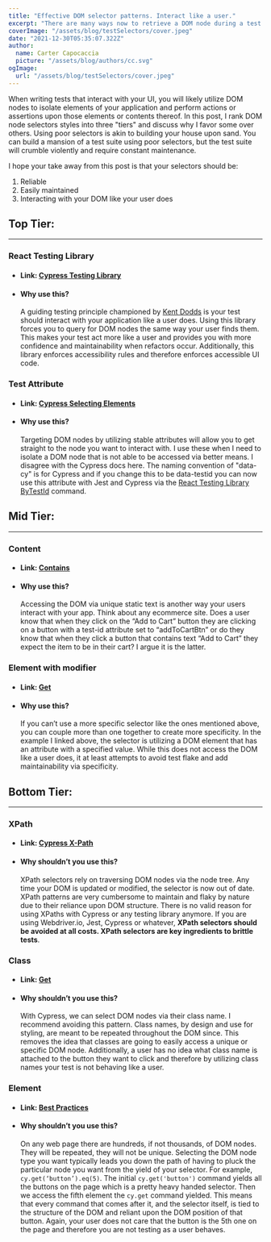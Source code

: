 ```yaml
---
title: "Effective DOM selector patterns. Interact like a user."
excerpt: "There are many ways now to retrieve a DOM node during a test. In this article I rank a few of the more popular methods and provide my opinion as to which ones are viable solutions."
coverImage: "/assets/blog/testSelectors/cover.jpeg"
date: "2021-12-30T05:35:07.322Z"
author:
  name: Carter Capocaccia
  picture: "/assets/blog/authors/cc.svg"
ogImage:
  url: "/assets/blog/testSelectors/cover.jpeg"
---
```

  When writing tests that interact with your UI, you will likely utilize DOM nodes to isolate elements of your application and perform actions or assertions upon those elements or contents thereof. In this post, I rank DOM node selectors styles into three "tiers" and discuss why I favor some over others. Using poor selectors is akin to building your house upon sand. You can build a mansion of a test suite using poor selectors, but the test suite will crumble violently and require constant maintenance.

  I hope your take away from this post is that your selectors should be:
  
  1. Reliable
  2. Easily maintained
  3. Interacting with your DOM like your user does

## **Top Tier:**
________________

### React Testing Library

- #### Link: [Cypress Testing Library](https://testing-library.com/docs/cypress-testing-library/intro/)

- #### Why use this?
  
    A guiding testing principle championed by [Kent Dodds](https://kentcdodds.com/) is your test should interact with your application like a user does. Using this library forces you to query for DOM nodes the same way your user finds them. This makes your test act more like a user and provides you with more confidence and maintainability when refactors occur. Additionally, this library enforces accessibility rules and therefore enforces accessible UI code.

### Test Attribute

- #### Link: [Cypress Selecting Elements](https://docs.cypress.io/guides/references/best-practices)

- #### Why use this?

     Targeting DOM nodes by utilizing stable attributes will allow you to get straight to the node you want to interact with. I use these when I need to isolate a DOM node that is not able to be accessed via better means. I disagree with the Cypress docs here. The naming convention of "data-cy" is for Cypress and if you change this to be data-testid you can now use this attribute with Jest and Cypress via the [React Testing Library ByTestId](https://testing-library.com/docs/queries/bytestid) command.

## **Mid Tier:**
________________

### Content

- #### Link: [Contains](https://docs.cypress.io/api/commands/contains#Syntax)
  
- #### Why use this?
  
     Accessing the DOM via unique static text is another way your users interact with your app. Think about any ecommerce site. Does a user know that when they click on the “Add to Cart” button they are clicking on a button with a test-id attribute set to “addToCartBtn” or do they know that when they click a button that contains text “Add to Cart” they expect the item to be in their cart? I argue it is the latter.

### Element with modifier

- #### Link: [Get](https://docs.cypress.io/api/commands/get#Command-Log)

- #### Why use this?

    If you can’t use a more specific selector like the ones mentioned above, you can couple more than one together to create more specificity. In the example I linked above, the selector is utilizing a DOM element that has an attribute with a specified value. While this does not access the DOM like a user does, it at least attempts to avoid test flake and add maintainability via specificity.

## **Bottom Tier:**
________________

### XPath

- #### Link: [Cypress X-Path](https://www.npmjs.com/package/cypress-xpath)

- #### Why shouldn’t you use this?

    XPath selectors rely on traversing DOM nodes via the node tree. Any time your DOM is updated or modified, the selector is now out of date. XPath patterns are very cumbersome to maintain and flaky by nature due to their reliance upon DOM structure. There is no valid reason for using XPaths with Cypress or any testing library anymore. If you are using Webdriver.io, Jest, Cypress or whatever, **XPath selectors should be avoided at all costs. XPath selectors are key ingredients to brittle tests**.

### Class

- #### Link: [Get](https://docs.cypress.io/api/commands/get#Syntax)

- #### Why shouldn’t you use this?
  
   With Cypress, we can select DOM nodes via their class name. I recommend avoiding this pattern. Class names, by design and use for styling, are meant to be repeated throughout the DOM since. This removes the idea that classes are going to easily access a unique or specific DOM node. Additionally, a user has no idea what class name is attached to the button they want to click and therefore by utilizing class names your test is not behaving like a user.

### Element

- ####  Link: [Best Practices](https://docs.cypress.io/guides/references/best-practices#Selecting-Elements)

- #### Why shouldn’t you use this?

    On any web page there are hundreds, if not thousands, of DOM nodes. They will be repeated, they will not be unique. Selecting the DOM node type you want typically leads you down the path of having to pluck the particular node you want from the yield of your selector. For example, `cy.get(‘button’).eq(5)`. The initial `cy.get('button')` command yields all the buttons on the page which is a pretty heavy handed selector. Then we access the fifth element the `cy.get` command yielded. This means that every command that comes after it, and the selector itself, is tied to the structure of the DOM and reliant upon the DOM position of that button. Again, your user does not care that the button is the 5th one on the page and therefore you are not testing as a user behaves.
